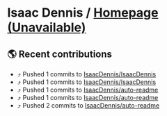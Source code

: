 # Isaac Dennis / [Homepage (Unavailable)]()

## :earth_americas: Recent contributions

* ⤴️ Pushed 1 commits to [IsaacDennis/IsaacDennis](https://github.com/IsaacDennis/IsaacDennis)
* ⤴️ Pushed 1 commits to [IsaacDennis/IsaacDennis](https://github.com/IsaacDennis/IsaacDennis)
* ⤴️ Pushed 1 commits to [IsaacDennis/auto-readme](https://github.com/IsaacDennis/auto-readme)
* ⤴️ Pushed 1 commits to [IsaacDennis/auto-readme](https://github.com/IsaacDennis/auto-readme)
* ⤴️ Pushed 2 commits to [IsaacDennis/auto-readme](https://github.com/IsaacDennis/auto-readme)
